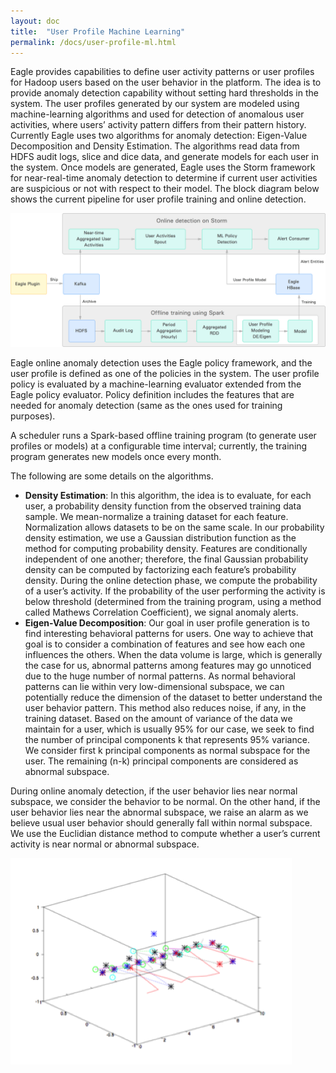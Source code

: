 ```yaml
---
layout: doc
title:  "User Profile Machine Learning" 
permalink: /docs/user-profile-ml.html
---
```


Eagle provides capabilities to define user activity patterns or user profiles for Hadoop users based on the user behavior in the platform. The idea is to provide anomaly detection capability without setting hard thresholds in the system. The user profiles generated by our system are modeled using machine-learning algorithms and used for detection of anomalous user activities, where users’ activity pattern differs from their pattern history. Currently Eagle uses two algorithms for anomaly detection: Eigen-Value Decomposition and Density Estimation. The algorithms read data from HDFS audit logs, slice and dice data, and generate models for each user in the system. Once models are generated, Eagle uses the Storm framework for near-real-time anomaly detection to determine if current user activities are suspicious or not with respect to their model. The block diagram below shows the current pipeline for user profile training and online detection.

![](/images/docs/userprofile-arch.png)

Eagle online anomaly detection uses the Eagle policy framework, and the user profile is defined as one of the policies in the system. The user profile policy is evaluated by a machine-learning evaluator extended from the Eagle policy evaluator. Policy definition includes the features that are needed for anomaly detection (same as the ones used for training purposes).

A scheduler runs a Spark-based offline training program (to generate user profiles or models) at a configurable time interval; currently, the training program generates new models once every month.

The following are some details on the algorithms.

* **Density Estimation**: In this algorithm, the idea is to evaluate, for each user, a probability density function from the observed training data sample. We mean-normalize a training dataset for each feature. Normalization allows datasets to be on the same scale. In our probability density estimation, we use a Gaussian distribution function as the method for computing probability density. Features are conditionally independent of one another; therefore, the final Gaussian probability density can be computed by factorizing each feature’s probability density. During the online detection phase, we compute the probability of a user’s activity. If the probability of the user performing the activity is below threshold (determined from the training program, using a method called Mathews Correlation Coefficient), we signal anomaly alerts.
* **Eigen-Value Decomposition**: Our goal in user profile generation is to find interesting behavioral patterns for users. One way to achieve that goal is to consider a combination of features and see how each one influences the others. When the data volume is large, which is generally the case for us, abnormal patterns among features may go unnoticed due to the huge number of normal patterns. As normal behavioral patterns can lie within very low-dimensional subspace, we can potentially reduce the dimension of the dataset to better understand the user behavior pattern. This method also reduces noise, if any, in the training dataset. Based on the amount of variance of the data we maintain for a user, which is usually 95% for our case, we seek to find the number of principal components k that represents 95% variance. We consider first k principal components as normal subspace for the user. The remaining (n-k) principal components are considered as abnormal subspace.

During online anomaly detection, if the user behavior lies near normal subspace, we consider the behavior to be normal. On the other hand, if the user behavior lies near the abnormal subspace, we raise an alarm as we believe usual user behavior should generally fall within normal subspace. We use the Euclidian distance method to compute whether a user’s current activity is near normal or abnormal subspace.

![](/images/docs/userprofile-model.png)

